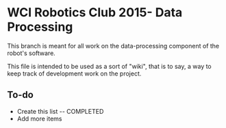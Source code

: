 WCI Robotics Club 2015- Data Processing
===

This branch is meant for all work on the data-processing component of the robot's software.

This file is intended to be used as a sort of "wiki", that is to say, a way to keep track of development work on the project.

To-do
---

<ul>
    <li>Create this list -- COMPLETED</li>
    <li>Add more items</li>
</ul>